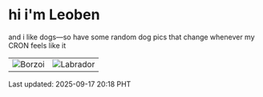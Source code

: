# hi i'm Leoben

and i like dogs—so have some random dog pics that change whenever my CRON feels like it

|  |  |
|--------|----------|
| ![Borzoi](https://random-dog-vercel.vercel.app/api/random-borzoi?v=1758111515) | ![Labrador](https://random-dog-vercel.vercel.app/api/random-labrador?v=1758111515) |

Last updated: 2025-09-17 20:18 PHT
